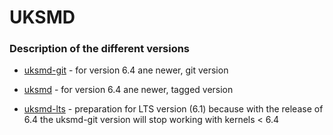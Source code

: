 # UKSMD

### Description of the different versions

- [uksmd-git](https://github.com/CachyOS/uksmd/commits/master) - for version 6.4 ane newer, git version

- [uksmd](https://github.com/CachyOS/uksmd/commits/master) - for version 6.4 ane newer, tagged version

- [uksmd-lts](https://github.com/CachyOS/uksmd/commits/v1.1.0) - preparation for LTS version (6.1) because with the release of 6.4 the uksmd-git version will stop working with kernels < 6.4
